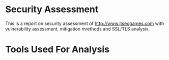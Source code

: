 # Security Assessment
This is a report on security assessment of http://www.itsecgames.com with vulnerability assessment, mitigation mrethods and SSL/TLS analysis.
# Tools Used For Analysis


